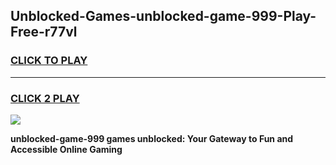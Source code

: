 
## Unblocked-Games-unblocked-game-999-Play-Free-r77vl
<h3>
<a href="https://premium76.site?title=unblocked-game-999&ref=15A">CLICK TO PLAY</a></h3>
<hr>

<h3>
<a href="https://premium76.site?title=unblocked-game-999&ref=15A">CLICK 2 PLAY</a>
  
</h3>

<a href="https://premium76.site?title=unblocked-game-999&ref=15A"><img src="https://clearcache.store/games.png"></a>


**unblocked-game-999 games unblocked: Your Gateway to Fun and Accessible Online Gaming**
